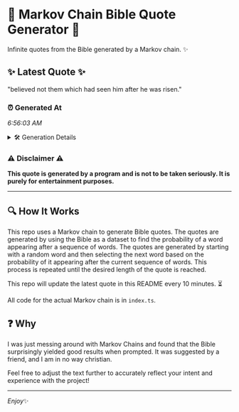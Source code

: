 # 📖 Markov Chain Bible Quote Generator 📖

Infinite quotes from the Bible generated by a Markov chain. ✨

## ✨ Latest Quote ✨
"believed not them which had seen him after he was risen."

### ⏰ Generated At
*6:56:03 AM*

<details>
    <summary>🛠️ Generation Details</summary>
    <p>
        <strong>🌱 Seed:</strong> believed<br>
        <strong>🔄 Iterations:</strong> 10<br>
        <strong>📜 Context History:</strong><br>[ believed ]: not<br>[ believed, not ]: them<br>[ believed, not, them ]: which<br>[ believed, not, them, which ]: had<br>[ believed, not, them, which, had ]: seen<br>[ believed, not, them, which, had, seen ]: him<br>[ not, them, which, had, seen, him ]: after<br>[ them, which, had, seen, him, after ]: he<br>[ which, had, seen, him, after, he ]: was<br>[ had, seen, him, after, he, was ]: risen.<br>
    </p>
</details>

### ⚠️ Disclaimer ⚠️
**This quote is generated by a program and is not to be taken seriously. It is purely for entertainment purposes.**

---

## 🔍 How It Works

This repo uses a Markov chain to generate Bible quotes. The quotes are generated by using the Bible as a dataset to find the probability of a word appearing after a sequence of words. The quotes are generated by starting with a random word and then selecting the next word based on the probability of it appearing after the current sequence of words. This process is repeated until the desired length of the quote is reached.

This repo will update the latest quote in this README every 10 minutes. ⏳

All code for the actual Markov chain is in `index.ts`.

## ❓ Why

I was just messing around with Markov Chains and found that the Bible surprisingly yielded good results when prompted. 
It was suggested by a friend, and I am in no way christian.

Feel free to adjust the text further to accurately reflect your intent and experience with the project!

---

*Enjoy*✨
